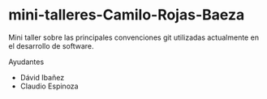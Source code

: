 # mini-talleres-Camilo-Rojas-Baeza
Mini taller sobre las  principales convenciones git utilizadas actualmente en el desarrollo de software.

Ayudantes
- Dávid Ibañez
- Claudio Espinoza

